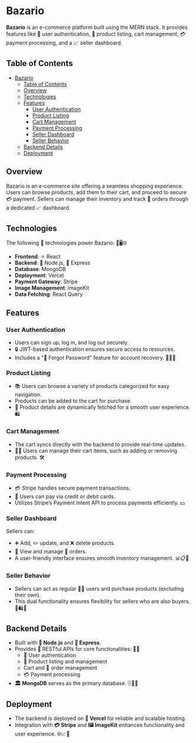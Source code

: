 # Bazario

**Bazario** is an e-commerce platform built using the MERN stack. It provides features like 🔑 user authentication, 🏦 product listing,  cart management, 💳 payment processing, and a 📈 seller dashboard. 

## Table of Contents

- [Bazario](#bazario)
  - [Table of Contents](#table-of-contents)
  - [Overview](#overview)
  - [Technologies](#technologies)
  - [Features](#features)
    - [User Authentication](#user-authentication)
    - [Product Listing](#product-listing)
    - [Cart Management](#cart-management)
    - [Payment Processing](#payment-processing)
    - [Seller Dashboard](#seller-dashboard)
    - [Seller Behavior](#seller-behavior)
  - [Backend Details](#backend-details)
  - [Deployment](#deployment)

## Overview

Bazario is an e-commerce site offering a seamless shopping experience. Users can browse products, add them to their  cart, and proceed to secure 💳 payment. Sellers can manage their  inventory and track 📜 orders through a dedicated 📈 dashboard. 

## Technologies

The following 🔧 technologies power Bazario: 🚀🖥️🌐

- **Frontend**: ⚛️ React
- **Backend**: 🔧 Node.js, 🔧 Express
- **Database**:  MongoDB
- **Deployment**:  Vercel
- **Payment Gateway**:  Stripe
- **Image Management**:  ImageKit
- **Data Fetching**:  React Query

## Features

### User Authentication

- Users can sign up, log in, and log out securely.
- 🔒 JWT-based authentication ensures secure access to resources.
- Includes a "🔧 Forgot Password" feature for account recovery. 🔑✨🔐

### Product Listing

- 📚 Users can browse a variety of  products categorized for easy navigation.
-  Products can be added to the cart for purchase.
- 🔄 Product details are dynamically fetched for a smooth user experience. 🛍️

### Cart Management

- The  cart syncs directly with the backend to provide real-time updates.
- 🙋‍♂️ Users can manage their cart items, such as adding or removing products. 🛠️

### Payment Processing

- 💳 Stripe handles secure payment transactions.
- 💎 Users can pay via credit or debit cards.
- Utilizes Stripe’s Payment Intent API to process payments efficiently. 💵

### Seller Dashboard

   Sellers can:
  - ➕ Add, ✏️ update, and ❌ delete products.
  - 📑 View and manage 📜 orders.
- A user-friendly interface ensures smooth inventory management. 📊📋🌟

### Seller Behavior

- Sellers can act as regular 🙋‍♂️ users and purchase products (excluding their own).
- This  dual functionality ensures flexibility for sellers who are also buyers. 🤝🛍️🎯

## Backend Details

- Built with **🔧 Node.js** and **🔧 Express**.
- Provides 🎨 RESTful APIs for core functionalities: 💾📡
  - 🔑 User authentication
  - 🏦 Product listing and management
  -  Cart and 📑 order management
  - 💳 Payment processing
- **🏛️ MongoDB** serves as the primary database. 🗄️🔗💡

## Deployment

- The backend is deployed on **🚀 Vercel** for reliable and scalable hosting.
- Integration with **💳 Stripe** and **🖼️ ImageKit** enhances functionality and user experience. 🌐📈🔧
